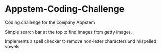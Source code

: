 # Appstem-Coding-Challenge

Coding challenge for the company Appstem

Simple search bar at the top to find images from getty images. 

Implements a spell checker to remove non-letter characters and mispelled vowels.

